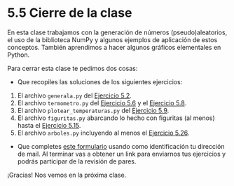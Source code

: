 # 5.5 Cierre de la clase

En esta clase trabajamos con la generación de números (pseudo)aleatorios, el uso de la biblioteca NumPy y algunos ejemplos de aplicación de estos conceptos. También aprendimos a hacer algunos gráficos elementales en Python.


Para cerrar esta clase te pedimos dos cosas:

* Que recopiles las soluciones de los siguientes ejercicios:
 1. El archivo `generala.py` del [Ejercicio 5.2](../05_Random_Plt_Dbg/01_Random.md#ejercicio-52-generala-no-necesariamente-servida).
 2. El archivo `termometro.py` del [Ejercicio 5.6](../05_Random_Plt_Dbg/01_Random.md#ejercicio-56-gaussiana) y el [Ejercicio 5.8](../05_Random_Plt_Dbg/02_NumPy_Arrays.md#ejercicio-58-guardar-temperaturas).
 3. El archivo `plotear_temperaturas.py` del [Ejercicio 5.9](../05_Random_Plt_Dbg/02_NumPy_Arrays.md#ejercicio-59-empezando-a-plotear).
 4. El archivo `figuritas.py` abarcando lo hecho con figuritas (al menos) hasta el [Ejercicio 5.15](../05_Random_Plt_Dbg/03_Figuritas.md#ejercicio-515).
 5. El archivo `arboles.py` incluyendo al menos el [Ejercicio 5.26](../05_Random_Plt_Dbg/04_Arboles3_plt.md#ejercicio-526-scatterplot-diametro-vs-alto-de-jacarandas).

* Que completes [este formulario](https://docs.google.com/forms/d/1ix4AziCyTabw0_byKe5Ni7FlucG_hmEZi7r3WxZ05tk) usando como identificación tu dirección de mail.  Al terminar vas a obtener un link para enviarnos tus ejercicios y podrás participar de la revisión de pares.

¡Gracias! Nos vemos en la próxima clase.

